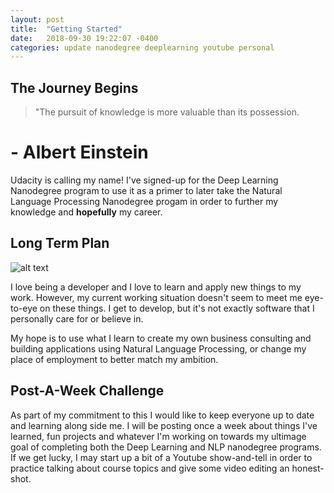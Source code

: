 ```yaml
---
layout: post
title:  "Getting Started"
date:   2018-09-30 19:22:07 -0400
categories: update nanodegree deeplearning youtube personal
---
```


[plan]: https://i.postimg.cc/Y97gP7WB/thing.png  "I mean no ill will, Microsoft."

## The Journey Begins
> "The pursuit of knowledge is more valuable than its possession.
# - Albert Einstein

Udacity is calling my name! I've signed-up for the Deep Learning Nanodegree program to use it as a primer to later take the Natural Language Processing Nanodegree progam in order to further my knowledge and **hopefully** my career.

## Long Term Plan
![alt text][plan]

I love being a developer and I love to learn and apply new things to my work. However, my current working situation doesn't seem to meet me eye-to-eye on these things. I get to develop, but it's not exactly software that I personally care for or believe in. 

My hope is to use what I learn to create my own business consulting and building applications using Natural Language Processing, or change my place of employment to better match my ambition.

## Post-A-Week Challenge
As part of my commitment to this I would like to keep everyone up to date and learning along side me. I will be posting once a week about things I've learned, fun projects and whatever I'm working on towards my ultimage goal of completing both the Deep Learning and NLP nanodegree programs. If we get lucky, I may start up a bit of a Youtube show-and-tell in order to practice talking about course topics and give some video editing an honest-shot.
